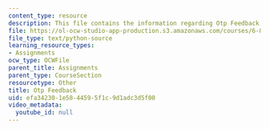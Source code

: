 ```yaml
---
content_type: resource
description: This file contains the information regarding Otp Feedback.
file: https://ol-ocw-studio-app-production.s3.amazonaws.com/courses/6-857-network-and-computer-security-spring-2014/efa342301e5844595f1c9d1adc3d5f00_otp-feedback.py
file_type: text/python-source
learning_resource_types:
- Assignments
ocw_type: OCWFile
parent_title: Assignments
parent_type: CourseSection
resourcetype: Other
title: Otp Feedback
uid: efa34230-1e58-4459-5f1c-9d1adc3d5f00
video_metadata:
  youtube_id: null
---
```

